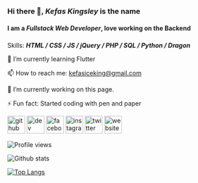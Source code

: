 ### Hi there 👋, ***Kefas Kingsley*** is the name
#### I am a ***Fullstack Web Developer***, love working on the **Backend**

###
Skills: ***HTML / CSS / JS / jQuery / PHP / SQL / Python / Dragon***

🌱 I’m currently learning Flutter 

📫 How to reach me: kefasiceking@gmail.com 

🔭 I’m currently working on this page. 

⚡ Fun fact: Started coding with pen and paper 

[<img src='https://cdn.jsdelivr.net/npm/simple-icons@3.0.1/icons/github.svg' alt='github' height='40'>](https://github.com/Cyberking99)  [<img src='https://cdn.jsdelivr.net/npm/simple-icons@3.0.1/icons/dev-dot-to.svg' alt='dev' height='40'>](https://dev.to/Cyberking99)  [<img src='https://cdn.jsdelivr.net/npm/simple-icons@3.0.1/icons/facebook.svg' alt='facebook' height='40'>](https://www.facebook.com/clement.kingsley.9)  [<img src='https://cdn.jsdelivr.net/npm/simple-icons@3.0.1/icons/instagram.svg' alt='instagram' height='40'>](https://www.instagram.com/itz_kingkc/)  [<img src='https://cdn.jsdelivr.net/npm/simple-icons@3.0.1/icons/twitter.svg' alt='twitter' height='40'>](https://twitter.com/itzkingkc)  [<img src='https://cdn.jsdelivr.net/npm/simple-icons@3.0.1/icons/icloud.svg' alt='website' height='40'>](https://kefaskingsley.blogspot.com)  

![Profile views](https://gpvc.arturio.dev/Cyberking99)

![Github stats](https://github-readme-stats.vercel.app/api?username=Cyberking99&show_icons=true)

[![Top Langs](https://github-readme-stats.vercel.app/api/top-langs/?username=Cyberking99&hide_langs_below=1)](https://github.com/anuraghazra/github-readme-stats)
